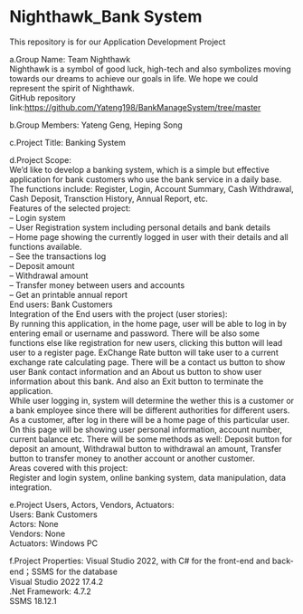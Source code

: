 # Nighthawk_Bank System
This repository is for our Application Development Project


a.Group Name: Team Nighthawk<br />
Nighthawk is a symbol of good luck, high-tech and also symbolizes moving towards our dreams to achieve our goals in life. We hope we could represent the spirit of Nighthawk.<br />
GitHub repository link:https://github.com/Yateng198/BankManageSystem/tree/master

b.Group Members: Yateng Geng, Heping Song

c.Project Title: Banking System

d.Project Scope:<br />
We’d like to develop a banking system, which is a simple but effective application for bank customers who use the bank service in a daily base.
The functions include: Register, Login, Account Summary, Cash Withdrawal, Cash Deposit, Transction History, Annual Report, etc. <br />
Features of the selected project: <br />
– Login system<br />
– User Registration system including personal details and bank details<br />
– Home page showing the currently logged in user with their details and all functions available.<br />
– See the transactions log <br />
– Deposit amount<br />
– Withdrawal amount<br />
– Transfer money between users and accounts<br />
– Get an printable annual report<br />
End users: Bank Customers<br />
Integration of the End users with the project (user stories):<br />
By running this application, in the home page, user will be able to log in by  entering email or username and password. There will be also some functions else like registration for new users, clicking this button will lead user to a register page. ExChange Rate button will take user to a current exchange rate calculating page. There will be a contact us button to show user Bank contact information and an About us button to show user information about this bank. And also an Exit button to terminate the application.<br />
While user logging in, system will determine the wether this is a customer or a bank employee since there will be different authorities for different users. As a customer, after log in there will be a home page of this particular user. On this page will be showing user personal information, account number, current balance etc. There will be some methods as well: Deposit button for deposit an amount, Withdrawal button to withdrawal an amount, Transfer button to transfer money to another account or another customer.<br />
Areas covered with this project: <br />
Register and login system, online banking system, data manipulation, data integration.<br />

e.Project Users, Actors, Vendors, Actuators: <br />
Users: Bank Customers<br />
Actors: None<br />
Vendors: None<br />
Actuators: Windows PC<br />

f.Project Properties: Visual Studio 2022, with C# for the front-end and back-end；SSMS for the database<br />
Visual Studio 2022 17.4.2<br />
.Net Framework: 4.7.2<br />
SSMS 18.12.1
